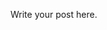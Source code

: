 <!-- 
.. title: A plain ray tracer
.. slug: a-plain-ray-tracer
.. date: 2015-01-01 16:53:23 UTC+08:00
.. tags: 
.. link: 
.. description: 
.. type: text
-->

Write your post here.
